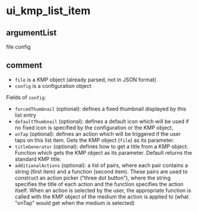 # ui_kmp_list_item
## argumentList
file
config
## comment

* `file` is a KMP object (already parsed, not in JSON format)
* `config` is a configuration object

Fields of `config`:
* `forcedThumbnail` (optional): defines a fixed thumbnail displayed by this list entry
* `defaultThumbnail` (optional): defines a default icon which will be used if no fixed icon is specified by the configuration or the KMP object,
* `onTap` (optional): defines an action which will be triggered if the user taps on this list item. Gets the KMP object (`file`) as its parameter.
* `titleGenerator` (optional): defines how to get a title from a KMP object. Function which gets the KMP object as its parameter. Default returns the standard KMP title.
* `additionalActions` (optional): a list of pairs, where each pair contains a string (first item) and a function (second item). These pairs are used to construct an action picker ("three dot button"), where the string specifies the title of each action and the function specifies the action itself. When an action is selected by the user, the appropriate function is called with the KMP object of the medium the action is applied to (what "onTap" would get when the medium is selected)
